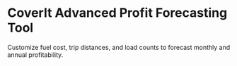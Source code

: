 # CoverIt Advanced Profit Forecasting Tool

Customize fuel cost, trip distances, and load counts to forecast monthly and annual profitability.